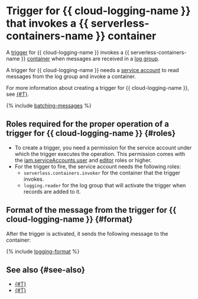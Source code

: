 # Trigger for {{ cloud-logging-name }} that invokes a {{ serverless-containers-name }} container

A [trigger](../trigger/) for {{ cloud-logging-name }} invokes a {{ serverless-containers-name }} [container](../container.md) when messages are received in a [log group](../../../logging/concepts/log-group.md).

A trigger for {{ cloud-logging-name }} needs a [service account](../../../iam/concepts/users/service-accounts.md) to read messages from the log group and invoke a container.

For more information about creating a trigger for {{ cloud-logging-name }}, see [{#T}](../../operations/cloud-logging-trigger-create.md).

{% include [batching-messages](../../../_includes/serverless-containers/batching-messages.md) %}

## Roles required for the proper operation of a trigger for {{ cloud-logging-name }} {#roles}

* To create a trigger, you need a permission for the service account under which the trigger executes the operation. This permission comes with the [iam.serviceAccounts.user](../../../iam/concepts/access-control/roles.md#sa-user) and [editor](../../../iam/concepts/access-control/roles.md#editor) roles or higher.
* For the trigger to fire, the service account needs the following roles:
   * `serverless.containers.invoker` for the container that the trigger invokes.
   * `logging.reader` for the log group that will activate the trigger when records are added to it.

## Format of the message from the trigger for {{ cloud-logging-name }} {#format}

After the trigger is activated, it sends the following message to the container:

{% include [logging-format](../../../_includes/functions/logging-format.md) %}

## See also {#see-also}

* [{#T}](../../../functions/concepts/trigger/cloud-logging-trigger.md)
* [{#T}](../../../api-gateway/concepts/trigger/cloud-logging-trigger.md)

